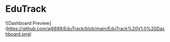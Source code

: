 # EduTrack

![Dashboard Preview] (https://github.com/aj6889/EduTrack/blob/main/EduTrack%20V1.0%20Dashboard.png)
